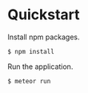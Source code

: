 Quickstart
=====================

Install npm packages.

    $ npm install

Run the application.

    $ meteor run
